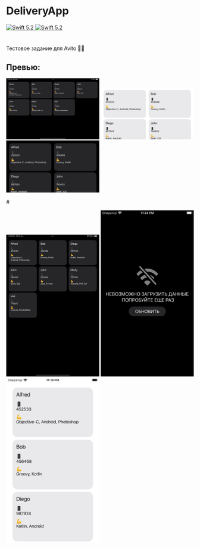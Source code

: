# DeliveryApp

<a href="https://swift.org">
    <img src="https://img.shields.io/badge/swift-5.6-brightgreen.svg" alt="Swift 5.2">
</a>
<a href="https://swift.org">
    <img src="https://img.shields.io/badge/ios-13.0-blue.svg" alt="Swift 5.2">
</a>

#

Тестовое задание для Avito 👨‍💻

## Превью:

<p float="center">
  <img src="/Previews/iPad_dark_land.png" width="250" />
  <img src="/Previews/iPhone_light_land.png" width="250" />
  <img src="/Previews/iPhone_dark_land.png" width="250" />
</p>
#
<p float="center">
  <img src="/Previews/iPad_dark_port.png" width="250" /> 
  <img src="/Previews/iPhone_dark_no_connection.png" width="250" />
  <img src="/Previews/iPhone_light_port.png" width="250" />
</p>


